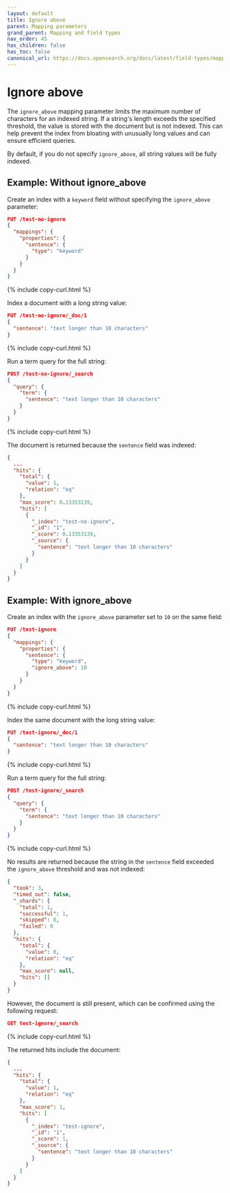 ```yaml
---
layout: default
title: Ignore above
parent: Mapping parameters
grand_parent: Mapping and field types
nav_order: 45
has_children: false
has_toc: false
canonical_url: https://docs.opensearch.org/docs/latest/field-types/mapping-parameters/ignore-above/
---
```


# Ignore above

The `ignore_above` mapping parameter limits the maximum number of characters for an indexed string. If a string's length exceeds the specified threshold, the value is stored with the document but is not indexed. This can help prevent the index from bloating with unusually long values and can ensure efficient queries.

By default, if you do not specify `ignore_above`, all string values will be fully indexed.

## Example: Without ignore_above

Create an index with a `keyword` field without specifying the `ignore_above` parameter:

```json
PUT /test-no-ignore
{
  "mappings": {
    "properties": {
      "sentence": {
        "type": "keyword"
      }
    }
  }
}
```
{% include copy-curl.html %}

Index a document with a long string value:

```json
PUT /test-no-ignore/_doc/1
{
  "sentence": "text longer than 10 characters"
}
```
{% include copy-curl.html %}

Run a term query for the full string:

```json
POST /test-no-ignore/_search
{
  "query": {
    "term": {
      "sentence": "text longer than 10 characters"
    }
  }
}
```
{% include copy-curl.html %}

The document is returned because the `sentence` field was indexed:

```json
{
  ...
  "hits": {
    "total": {
      "value": 1,
      "relation": "eq"
    },
    "max_score": 0.13353139,
    "hits": [
      {
        "_index": "test-no-ignore",
        "_id": "1",
        "_score": 0.13353139,
        "_source": {
          "sentence": "text longer than 10 characters"
        }
      }
    ]
  }
}
```

## Example: With ignore_above

Create an index with the `ignore_above` parameter set to `10` on the same field:

```json
PUT /test-ignore
{
  "mappings": {
    "properties": {
      "sentence": {
        "type": "keyword",
        "ignore_above": 10
      }
    }
  }
}
```
{% include copy-curl.html %}

Index the same document with the long string value:

```json
PUT /test-ignore/_doc/1
{
  "sentence": "text longer than 10 characters"
}
```
{% include copy-curl.html %}

Run a term query for the full string:

```json
POST /test-ignore/_search
{
  "query": {
    "term": {
      "sentence": "text longer than 10 characters"
    }
  }
}
```
{% include copy-curl.html %}

No results are returned because the string in the `sentence` field exceeded the `ignore_above` threshold and was not indexed:

```json
{
  "took": 3,
  "timed_out": false,
  "_shards": {
    "total": 1,
    "successful": 1,
    "skipped": 0,
    "failed": 0
  },
  "hits": {
    "total": {
      "value": 0,
      "relation": "eq"
    },
    "max_score": null,
    "hits": []
  }
}
```

However, the document is still present, which can be confirmed using the following request:

```json
GET test-ignore/_search
```
{% include copy-curl.html %}

The returned hits include the document:

```json
{
  ...
  "hits": {
    "total": {
      "value": 1,
      "relation": "eq"
    },
    "max_score": 1,
    "hits": [
      {
        "_index": "test-ignore",
        "_id": "1",
        "_score": 1,
        "_source": {
          "sentence": "text longer than 10 characters"
        }
      }
    ]
  }
}
```
